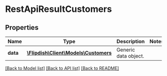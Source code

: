 # RestApiResultCustomers

## Properties
Name | Type | Description | Notes
------------ | ------------- | ------------- | -------------
**data** | [**\Flipdish\\Client\Models\Customers**](Customers.md) | Generic data object. | 

[[Back to Model list]](../README.md#documentation-for-models) [[Back to API list]](../README.md#documentation-for-api-endpoints) [[Back to README]](../README.md)


